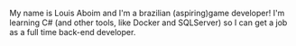 My name is Louis Aboim and I'm a brazilian (aspiring)game developer!
I'm learning C# (and other tools, like Docker and SQLServer) so I can get a job as a full time back-end developer.
